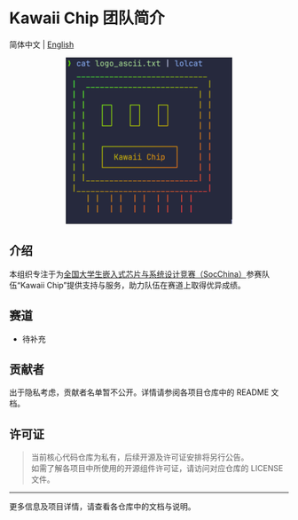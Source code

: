 # Kawaii Chip 团队简介

<!-- language switcher -->
<p align="top-left">
  简体中文 | 
  <a href="README.en_US.md">English</a>
</p>

<!-- logo -->
<p align="center">
  <img src="../assets/logo.png" alt="logo" width="300" />
</p>

## 介绍

本组织专注于为[全国大学生嵌入式芯片与系统设计竞赛（SocChina）](http://www.socchina.net/)参赛队伍“Kawaii Chip”提供支持与服务，助力队伍在赛道上取得优异成绩。

## 赛道

- 待补充

## 贡献者

出于隐私考虑，贡献者名单暂不公开。详情请参阅各项目仓库中的 README 文档。

## 许可证

> 当前核心代码仓库为私有，后续开源及许可证安排将另行公告。  
> 如需了解各项目中所使用的开源组件许可证，请访问对应仓库的 LICENSE 文件。

---

更多信息及项目详情，请查看各仓库中的文档与说明。
